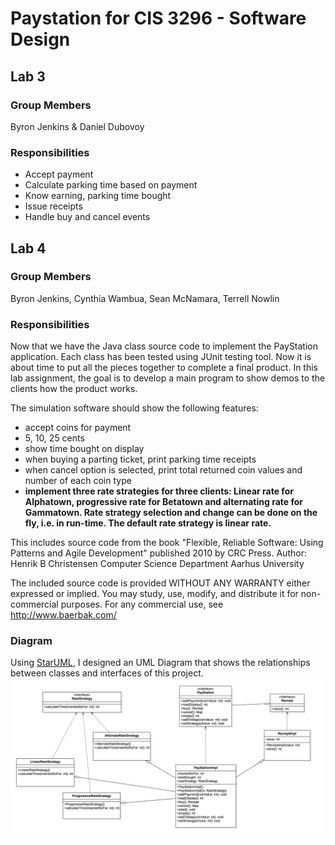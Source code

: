 # Paystation for CIS 3296 - Software Design
## Lab 3 
### Group Members
Byron Jenkins & Daniel Dubovoy

### Responsibilities
* Accept payment 
* Calculate parking time based on payment 
* Know earning, parking time bought
* Issue receipts
* Handle buy and cancel events

## Lab 4 
### Group Members
Byron Jenkins, Cynthia Wambua, Sean McNamara, Terrell Nowlin

### Responsibilities
Now that we have the Java class source code to implement the PayStation application. Each class has been tested using JUnit testing tool. Now it is about time to put all the pieces together to complete a final product. In this lab assignment, the goal is to develop a main program to show demos to the clients how the product works.


The simulation software should show the following features:

* accept coins for payment
* 5, 10, 25 cents
* show time bought on display
* when buying a parting ticket, print parking time receipts
* when cancel option is selected, print total returned coin values and number of each coin type
* **implement three rate strategies for three clients: Linear rate for Alphatown, progressive rate for Betatown and alternating rate for Gammatown. Rate strategy selection and change can be done on the fly, i.e. in run-time. The default rate strategy is linear rate.**

This includes source code from the book "Flexible, Reliable Software: Using
Patterns and Agile Development" published 2010 by CRC Press. Author: Henrik B
Christensen Computer Science Department Aarhus University 

The included source code is provided WITHOUT ANY WARRANTY either expressed or
implied. You may study, use, modify, and distribute it for non-commercial
purposes. For any commercial use, see http://www.baerbak.com/

### Diagram
Using [StarUML](http://staruml.io/), I designed an UML Diagram that shows the relationships between classes and interfaces of this project.
![PayStation UML Diagram](/PayStationUMLDiagram.png?raw=true "PayStation UML Diagram")

